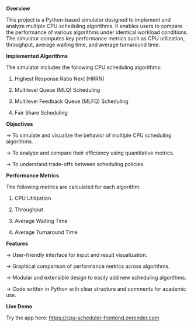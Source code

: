 
**Overview**

This project is a Python-based simulator designed to implement and analyze multiple CPU scheduling algorithms. It enables users to compare the performance of various algorithms under identical workload conditions. The simulator computes key performance metrics such as CPU utilization, throughput, average waiting time, and average turnaround time.

**Implemented Algorithms**

The simulator includes the following CPU scheduling algorithms:

1. Highest Response Ratio Next (HRRN)

2. Multilevel Queue (MLQ) Scheduling

3. Multilevel Feedback Queue (MLFQ) Scheduling

4. Fair Share Scheduling

**Objectives**

-> To simulate and visualize the behavior of multiple CPU scheduling algorithms.

-> To analyze and compare their efficiency using quantitative metrics.

-> To understand trade-offs between scheduling policies.

**Performance Metrics**

The following metrics are calculated for each algorithm:

1. CPU Utilization

2. Throughput

3. Average Waiting Time

4. Average Turnaround Time

**Features**

-> User-friendly interface for input and result visualization.

-> Graphical comparison of performance metrics across algorithms.

-> Modular and extensible design to easily add new scheduling algorithms.

-> Code written in Python with clear structure and comments for academic use.

**Live Demo**

Try the app here: https://cpu-scheduler-frontend.onrender.com